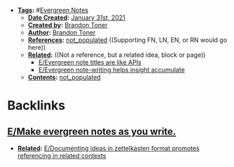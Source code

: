 - **[Tags](<../Tags.md>):** #[Evergreen Notes](<../Evergreen Notes.md>)
    - **[Date Created](<../Date Created.md>):** [January 31st, 2021](<../January 31st, 2021.md>)
    - **[Created by](<../Created by.md>):** [Brandon Toner](<../Brandon Toner.md>)
    - **[Author](<../Author.md>):** [Brandon Toner](<../Brandon Toner.md>)
    - **[References](<../References.md>):** [not_populated](<../not_populated.md>) ((Supporting FN, LN, EN, or RN would go here))
    - **[Related](<../Related.md>):**  ((Not a reference, but a related idea, block or page))
        - [E/Evergreen note titles are like APIs](<../E/Evergreen note titles are like APIs.md>)
        - [E/Evergreen note-writing helps insight accumulate](<../E/Evergreen note-writing helps insight accumulate.md>)
    - **[Contents](<../Contents.md>):** [not_populated](<../not_populated.md>) 

# Backlinks
## [E/Make evergreen notes as you write.](<E/Make evergreen notes as you write..md>)
- **[Related](<../Related.md>):** [E/Documenting ideas in zettelkasten format promotes referencing in related contexts](<../E/Documenting ideas in zettelkasten format promotes referencing in related contexts.md>)

